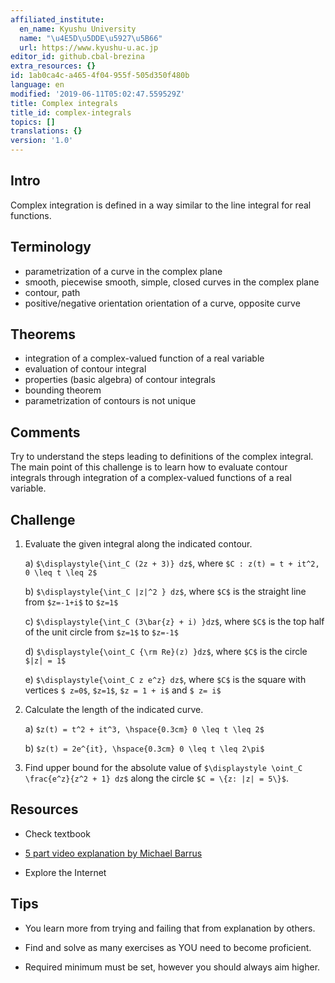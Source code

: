 ```yaml
---
affiliated_institute:
  en_name: Kyushu University
  name: "\u4E5D\u5DDE\u5927\u5B66"
  url: https://www.kyushu-u.ac.jp
editor_id: github.cbal-brezina
extra_resources: {}
id: 1ab0ca4c-a465-4f04-955f-505d350f480b
language: en
modified: '2019-06-11T05:02:47.559529Z'
title: Complex integrals
title_id: complex-integrals
topics: []
translations: {}
version: '1.0'
---
```


## Intro

Complex integration is defined in a way similar to the line integral for real functions.




## Terminology

- parametrization of a curve in the complex plane
- smooth, piecewise smooth, simple, closed curves in the complex plane
- contour, path 
- positive/negative orientation orientation of a curve, opposite curve


## Theorems

- integration of a complex-valued function of a real variable
- evaluation of contour integral
- properties (basic algebra) of contour integrals
- bounding theorem
- parametrization of contours is not unique







## Comments

Try to understand the steps leading to definitions of the complex integral. The main point of this challenge is to learn how to evaluate contour integrals through integration of  a complex-valued functions of a real variable. 



## Challenge

1. Evaluate the given integral along the indicated contour.

   a) `$\displaystyle{\int_C (2z + 3)} dz$`, where `$C : z(t) = t + it^2, 0 \leq t \leq 2$`
   
   b) `$\displaystyle{\int_C |z|^2 } dz$`, where `$C$` is the straight line from `$z=-1+i$` to `$z=1$`
   
   c) `$\displaystyle{\int_C (3\bar{z} + i) }dz$`, where `$C$` is the top half of the unit circle from `$z=1$` to `$z=-1$`
   
   d) `$\displaystyle{\oint_C {\rm Re}(z) }dz$`, where `$C$` is the circle `$|z| = 1$`
   
   e) `$\displaystyle{\oint_C z e^z} dz$`, where `$C$` is the square with vertices `$ z=0$`, `$z=1$`, `$z = 1 + i$` and `$ z= i$`
   
   
2. Calculate the length of the indicated curve.

   a) `$z(t) = t^2 + it^3, \hspace{0.3cm} 0 \leq t \leq 2$`
   
   b) `$z(t) = 2e^{it}, \hspace{0.3cm} 0 \leq t \leq 2\pi$`
   
3. Find upper bound for the absolute value of `$\displaystyle \oint_C \frac{e^z}{z^2 + 1} dz$` along the circle `$C = \{z: |z| = 5\}$`.





## Resources

- Check textbook

- [5 part video explanation by Michael Barrus](https://youtu.be/Iv4n33Pwpcc)

- Explore the Internet

## Tips


- You learn more from trying and failing that from  explanation by others.

- Find and solve as many exercises as YOU need to become proficient.

- Required minimum must be set, however you should always aim higher.

